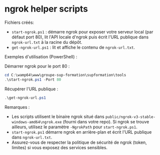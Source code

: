 # ngrok helper scripts

Fichiers créés:
- `start-ngrok.ps1` : démarre ngrok pour exposer votre serveur local (par défaut port 80), lit l'API locale d'ngrok puis écrit l'URL publique dans `ngrok-url.txt` à la racine du dépôt.
- `get-ngrok-url.ps1` : lit et affiche le contenu de `ngrok-url.txt`.

Exemples d'utilisation (PowerShell) :

Démarrer ngrok pour le port 80 :

```powershell
cd C:\wamp64\www\groupe-sup-formation\supformation\tools
.\start-ngrok.ps1 -Port 80
```

Récupérer l'URL publique :

```powershell
.\get-ngrok-url.ps1
```

Remarques :
- Les scripts utilisent le binaire ngrok situé dans `public/ngrok-v3-stable-windows-amd64\ngrok.exe` (fourni dans votre repo). Si ngrok se trouve ailleurs, utilisez le paramètre `-NgrokPath` pour `start-ngrok.ps1`.
- `start-ngrok.ps1` démarre ngrok en arrière-plan et écrit l'URL publique dans `ngrok-url.txt`.
- Assurez-vous de respecter la politique de sécurité de ngrok (token, limites) si vous exposez des services sensibles.
